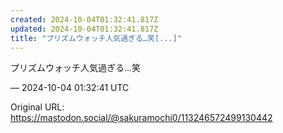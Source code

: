 ```yaml
---
created: 2024-10-04T01:32:41.817Z
updated: 2024-10-04T01:32:41.817Z
title: "プリズムウォッチ人気過ぎる…笑[...]"
---
```


<p>プリズムウォッチ人気過ぎる…笑</p>

&mdash; 2024-10-04 01:32:41 UTC

Original URL: https://mastodon.social/@sakuramochi0/113246572499130442
